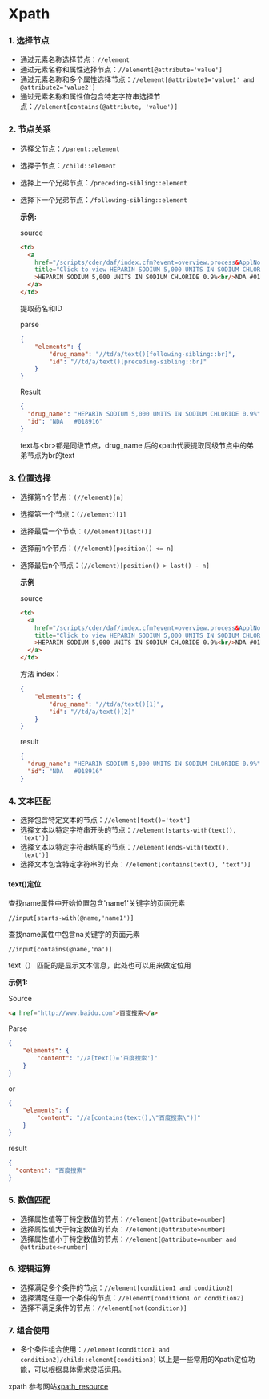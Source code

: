 # Xpath

### 1. 选择节点 

- 通过元素名称选择节点：`//element`
- 通过元素名称和属性选择节点：`//element[@attribute='value']`
- 通过元素名称和多个属性选择节点：`//element[@attribute1='value1' and @attribute2='value2']`
-  通过元素名称和属性值包含特定字符串选择节点：`//element[contains(@attribute, 'value')]` 

### 2. 节点关系 

- 选择父节点：`/parent::element` 

- 选择子节点：`/child::element` 

- 选择上一个兄弟节点：`/preceding-sibling::element` 

- 选择下一个兄弟节点：`/following-sibling::element` 

  **示例:**

  source

  ```html
  <td>
    <a
      href="/scripts/cder/daf/index.cfm?event=overview.process&ApplNo=018916"
      title="Click to view HEPARIN SODIUM 5,000 UNITS IN SODIUM CHLORIDE 0.9% (HEPARIN SODIUM)"
      >HEPARIN SODIUM 5,000 UNITS IN SODIUM CHLORIDE 0.9%<br/>NDA #018916
    </a>
  </td>
  
  ```
  
  提取药名和ID

  parse

  ```json
  {
      "elements": {
          "drug_name": "//td/a/text()[following-sibling::br]",
          "id": "//td/a/text()[preceding-sibling::br]"
      }
  }
  ```
  
  Result
  
  ```json
  {
    "drug_name": "HEPARIN SODIUM 5,000 UNITS IN SODIUM CHLORIDE 0.9%",
    "id": "NDA   #018916"
  }
  ```
  
  text与\<br>都是同级节点，drug_name 后的xpath代表提取同级节点中的弟弟节点为br的text
  
  

### 3. 位置选择

- 选择第n个节点：`(//element)[n]` 

- 选择第一个节点：`(//element)[1]`

- 选择最后一个节点：`(//element)[last()]` 

- 选择前n个节点：`(//element)[position() <= n]` 

- 选择最后n个节点：`(//element)[position() > last() - n]` 

  **示例**

  source

  ```html
  <td>
    <a
      href="/scripts/cder/daf/index.cfm?event=overview.process&ApplNo=018916"
      title="Click to view HEPARIN SODIUM 5,000 UNITS IN SODIUM CHLORIDE 0.9% (HEPARIN SODIUM)"
      >HEPARIN SODIUM 5,000 UNITS IN SODIUM CHLORIDE 0.9%<br/>NDA #018916
    </a>
  </td>
  ```
  
  方法 index：
  
  ```json
  {
      "elements": {
          "drug_name": "//td/a/text()[1]",
          "id": "//td/a/text()[2]"
      }
  }
  ```
  
  result
  
  ```json
  {
    "drug_name": "HEPARIN SODIUM 5,000 UNITS IN SODIUM CHLORIDE 0.9%",
    "id": "NDA   #018916"
  }
  ```
  
  

### 4. 文本匹配 

- 选择包含特定文本的节点：`//element[text()='text']` 
- 选择文本以特定字符串开头的节点：`//element[starts-with(text(), 'text')]` 
- 选择文本以特定字符串结尾的节点：`//element[ends-with(text(), 'text')]` 
- 选择文本包含特定字符串的节点：`//element[contains(text(), 'text')]` 

#### text()定位

  查找name属性中开始位置包含'name1'关键字的页面元素

```
//input[starts-with(@name,'name1')] 
```

   查找name属性中包含na关键字的页面元素

```
//input[contains(@name,'na')]  
```

text（） 匹配的是显示文本信息，此处也可以用来做定位用

**示例1:**

Source

```html
<a href="http://www.baidu.com">百度搜索</a>
```

Parse

```json
{
    "elements": {
        "content": "//a[text()='百度搜索']"
    }
}
```

or

```json
{
    "elements": {
        "content": "//a[contains(text(),\"百度搜索\")]"
    }
}
```

result

```json
{
  "content": "百度搜索"
}
```



### 5. 数值匹配 

- 选择属性值等于特定数值的节点：`//element[@attribute=number]` 
- 选择属性值大于特定数值的节点：`//element[@attribute>number]` 
- 选择属性值小于特定数值的节点：`//element[@attribute=number and @attribute<=number]` 

### 6. 逻辑运算

- 选择满足多个条件的节点：`//element[condition1 and condition2]` 
- 选择满足任意一个条件的节点：`//element[condition1 or condition2]` 
- 选择不满足条件的节点：`//element[not(condition)]`

 ### 7. 组合使用 

- 多个条件组合使用：`//element[condition1 and condition2]/child::element[condition3]` 以上是一些常用的Xpath定位功能，可以根据具体需求灵活运用。

xpath 参考网站[xpath_resource](https://devhints.io/xpath)

